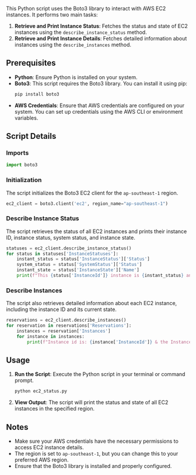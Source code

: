 This Python script uses the Boto3 library to interact with AWS EC2 instances. It performs two main tasks:

1. **Retrieve and Print Instance Status**: Fetches the status and state of EC2 instances using the `describe_instance_status` method.
2. **Retrieve and Print Instance Details**: Fetches detailed information about instances using the `describe_instances` method.

## Prerequisites

- **Python**: Ensure Python is installed on your system.
- **Boto3**: This script requires the Boto3 library. You can install it using pip:
  ```bash
  pip install boto3
  ```
- **AWS Credentials**: Ensure that AWS credentials are configured on your system. You can set up credentials using the AWS CLI or environment variables.

## Script Details

### Imports

```python
import boto3
```

### Initialization

The script initializes the Boto3 EC2 client for the `ap-southeast-1` region.

```python
ec2_client = boto3.client('ec2', region_name="ap-southeast-1")
```

### Describe Instance Status

The script retrieves the status of all EC2 instances and prints their instance ID, instance status, system status, and instance state.

```python
statuses = ec2_client.describe_instance_status()
for status in statuses['InstanceStatuses']:
    instant_status = status['InstanceStatus']['Status']
    system_status = status['SystemStatus']['Status']
    instant_state = status['InstanceState']['Name']
    print(f"This {status['InstanceId']} instance is {instant_status} and system status is {system_status}, finally instance state is {instant_state}")
```

### Describe Instances

The script also retrieves detailed information about each EC2 instance, including the instance ID and its current state.

```python
reservations = ec2_client.describe_instances()
for reservation in reservations['Reservations']:
    instances = reservation['Instances']
    for instance in instances:
        print(f"Instance id is: {instance['InstanceId']} & the Instance is: {instance['State']['Name']}")
```

## Usage

1. **Run the Script**: Execute the Python script in your terminal or command prompt.

   ```bash
   python ec2_status.py
   ```

2. **View Output**: The script will print the status and state of all EC2 instances in the specified region.

## Notes

- Make sure your AWS credentials have the necessary permissions to access EC2 instance details.
- The region is set to `ap-southeast-1`, but you can change this to your preferred AWS region.
- Ensure that the Boto3 library is installed and properly configured.


